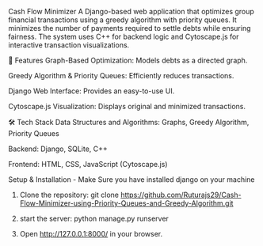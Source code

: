 
Cash Flow Minimizer
A Django-based web application that optimizes group financial transactions using a greedy algorithm with priority queues. It minimizes the number of payments required to settle debts while ensuring fairness. The system uses C++ for backend logic and Cytoscape.js for interactive transaction visualizations.

🚀 Features
Graph-Based Optimization: Models debts as a directed graph.

Greedy Algorithm & Priority Queues: Efficiently reduces transactions.

Django Web Interface: Provides an easy-to-use UI.

Cytoscape.js Visualization: Displays original and minimized transactions.

🛠 Tech Stack
Data Structures and Algorithms: Graphs, Greedy Algorithm, Priority Queues

Backend: Django, SQLite, C++

Frontend: HTML, CSS, JavaScript (Cytoscape.js)

Setup & Installation - Make Sure you have installed django on your machine

1. Clone the repository:
   git clone https://github.com/Ruturajs29/Cash-Flow-Minimizer-using-Priority-Queues-and-Greedy-Algorithm.git

2. start the server:
   python manage.py runserver

3. Open http://127.0.0.1:8000/ in your browser.

